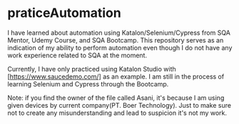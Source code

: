 # praticeAutomation
I have learned about automation using Katalon/Selenium/Cypress from SQA Mentor, Udemy Course, and SQA Bootcamp. This repository serves as an indication of my ability to perform automation even though I do not have any work experience related to SQA at the moment.

Currently, I have only practiced using Katalon Studio with [https://www.saucedemo.com/] as an example. I am still in the process of learning Selenium and Cypress through the Bootcamp.

Note: if you find the owner of the file called Asani, it's because I am using given devices by current company(PT. Boer Technology). Just to make sure not to create any misunderstanding and lead to suspicion it's not my work.
